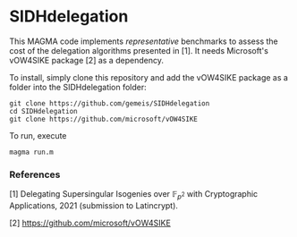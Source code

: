 # SIDHdelegation

This MAGMA code implements *representative* benchmarks to assess the cost of the delegation algorithms presented in [1]. It needs Microsoft's vOW4SIKE package [2] as a dependency. 

To install, simply clone this repository and add the vOW4SIKE package as a folder into the SIDHdelegation folder:
```
git clone https://github.com/gemeis/SIDHdelegation
cd SIDHdelegation
git clone https://github.com/microsoft/vOW4SIKE
```

To run, execute
``` 
magma run.m
```






### References
[1] Delegating Supersingular Isogenies over $\mathbb{F}_{p^2}$ with Cryptographic Applications, 2021 (submission to Latincrypt).

[2] https://github.com/microsoft/vOW4SIKE
